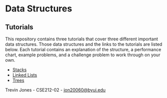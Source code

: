 # Data Structures

## Tutorials

This repository contains three tutorials that cover three different important data structures. Those data structures and the links to the tutorials are listed below. Each tutorial contains an explanation of the structure, a performance chart, example problems, and a challenge problem to work through on your own.

* [Stacks](stacks.md)
* [Linked Lists](linkedlists.md)
* [Trees](trees.md)


Trevin Jones - CSE212-02 - jon20060@byui.edu